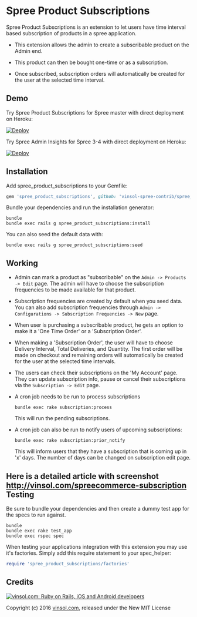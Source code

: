 Spree Product Subscriptions
===========================

Spree Product Subscriptions is an extension to let users have time interval based subscription of products in a spree application.

* This extension allows the admin to create a subscribable product on the Admin end.

* This product can then be bought one-time or as a subscription.

* Once subscribed, subscription orders will automatically be created for the user at the selected time interval.

Demo
----
Try Spree Product Subscriptions for Spree master with direct deployment on Heroku:

[![Deploy](https://www.herokucdn.com/deploy/button.svg)](https://heroku.com/deploy?template=https://github.com/vinsol-spree-contrib/spree-demo-heroku/tree/spree-product-subscriptions-master)

Try Spree Admin Insights for Spree 3-4 with direct deployment on Heroku:

[![Deploy](https://www.herokucdn.com/deploy/button.svg)](https://heroku.com/deploy?template=https://github.com/vinsol-spree-contrib/spree-demo-heroku/tree/spree-product-subscriptions-3-4)

Installation
------------

Add spree_product_subscriptions to your Gemfile:

```ruby
gem 'spree_product_subscriptions', github: 'vinsol-spree-contrib/spree_product_subscriptions'
```

Bundle your dependencies and run the installation generator:

```shell
bundle
bundle exec rails g spree_product_subscriptions:install
```

You can also seed the default data with:
```shell
bundle exec rails g spree_product_subscriptions:seed
```

Working
-------

* Admin can mark a product as "subscribable" on the `Admin -> Products -> Edit` page. The admin will have to choose the subscription frequencies to be made available for that product.

* Subscription frequencies are created by default when you seed data. You can also add subscription frequencies through `Admin -> Configurations -> Subscription Frequencies -> New` page.

* When user is purchasing a subscribable product, he gets an option to make it a 'One Time Order' or a 'Subscription Order'.

* When making a 'Subscription Order', the user will have to choose Delivery Interval, Total Deliveries, and Quantity. The first order will be made on checkout and remaining orders will automatically be created for the user at the selected time intervals.

* The users can check their subscriptions on the 'My Account' page. They can update subscription info, pause or cancel their subscriptions via the `Subscription -> Edit` page.

* A cron job needs to be run to process subscriptions
  ```
  bundle exec rake subscription:process
  ```
  This will run the pending subscriptions.

* A cron job can also be run to notify users of upcoming subscriptions:
  ```
  bundle exec rake subscription:prior_notify
  ```
  This will inform users that they have a subscription that is coming up in 'x' days. The number of days can be changed on subscription edit page.

**Here is a detailed article with screenshot http://vinsol.com/spreecommerce-subscription**
Testing
-------

Be sure to bundle your dependencies and then create a dummy test app for the specs to run against.

```shell
bundle
bundle exec rake test_app
bundle exec rspec spec
```

When testing your applications integration with this extension you may use it's factories.
Simply add this require statement to your spec_helper:

```ruby
require 'spree_product_subscriptions/factories'
```

Credits
-------

[![vinsol.com: Ruby on Rails, iOS and Android developers](http://vinsol.com/themes/vinsoldotcom-theme/images/new_img/vin_logo.png "Ruby on Rails, iOS and Android developers")](http://vinsol.com)

Copyright (c) 2016 [vinsol.com](http://vinsol.com "Ruby on Rails, iOS and Android developers"), released under the New MIT License
